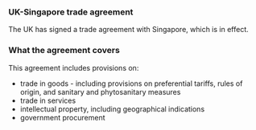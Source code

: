 ### UK-Singapore trade agreement

The UK has signed a trade agreement with Singapore, which is in effect.

### What the agreement covers

This agreement includes provisions on:

- trade in goods - including provisions on preferential tariffs, rules of origin, and sanitary and phytosanitary measures
- trade in services
- intellectual property, including geographical indications
- government procurement
